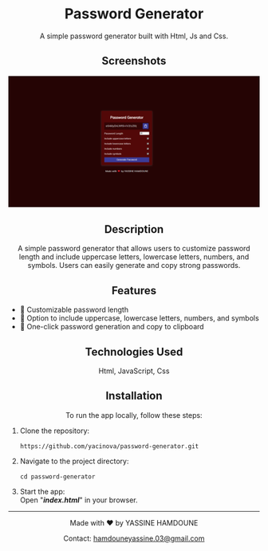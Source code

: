 <!-- Title and Description -->
<h1 align="center">
  Password Generator
  <br>
</h1>

<p align="center">
  A simple password generator built with Html, Js and Css.
</p>

<!-- Screenshots -->
<h2 align="center">Screenshots</h2>

<p align="center">
  <img src="./image.png" alt="SwiftyEats Screenshot" width="900">
</p>

<!-- Description and Features -->
<h2 align="center">Description</h2>

<p align="center">
A simple password generator that allows users to customize password length and include uppercase letters, lowercase letters, numbers, and symbols. Users can easily generate and copy strong passwords.
</p>

<h2 align="center">Features</h2>

<p align="center">
  <ul>
    <li>🚀 Customizable password length</li>
    <li>🚀 Option to include uppercase, lowercase letters, numbers, and symbols</li>
    <li>🚀 One-click password generation and copy to clipboard</li>
  </ul>
</p>


<!-- Technologies Used -->
<h2 align="center">Technologies Used</h2>

<p align="center">
  Html, JavaScript, Css
</p>

<!-- Installation Instructions -->
<h2 align="center">Installation</h2>

<p align="center">
  To run the app locally, follow these steps:
</p>

<p align="center">
  <ol>
    <li>Clone the repository:
      <pre><code>https://github.com/yacinova/password-generator.git</code></pre>
    </li>
    <li>Navigate to the project directory:
      <pre><code>cd password-generator</code></pre>
    </li>
    <li>Start the app: <br>
  Open "<i><b>index.html</b></i>" in your browser.</li>
  </ol>
</p>




---

<p align="center">Made with ❤️ by YASSINE HAMDOUNE</p>

<p align="center">
  Contact: <a href="mailto:hamdouneyassine.03@gmail.com">hamdouneyassine.03@gmail.com</a>
</p>
